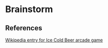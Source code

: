 # Brainstorm
## References
[Wikipedia entry for Ice Cold Beer arcade game](https://en.wikipedia.org/wiki/Ice_Cold_Beer)
